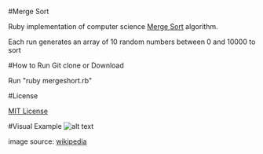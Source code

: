 #Merge Sort

Ruby implementation of computer science [Merge Sort](http://en.wikibooks.org/wiki/Algorithm_Implementation/Sorting/Merge_sort) algorithm.

Each run generates an array of 10 random numbers between 0 and 10000 to sort


#How to Run
Git clone or Download

Run "ruby mergeshort.rb"

#License

[MIT License](http://johnjensen.mit-license.org)


#Visual Example
![alt text](http://upload.wikimedia.org/wikipedia/commons/c/cc/Merge-sort-example-300px.gif)

image source: [wikipedia](http://en.wikipedia.org/wiki/Merge_sort)

